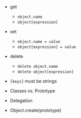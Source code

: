* get
	* `object.name`
	* `object[expression]`

* set
	* `object.name = value`
	* `object[expression] = value`

* delete
	* `delete object.name`
	* `delete object[expression]`

* `[keys]` must be strings

* Classes vs. Prototype

* Delegation

* Object.create(prototype)